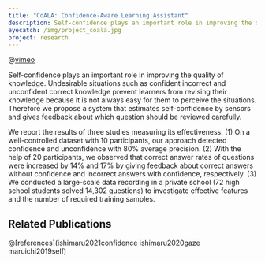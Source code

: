 ```yaml
---
title: "CoALA: Confidence-Aware Learning Assistant"
description: Self-confidence plays an important role in improving the quality of knowledge. Undesirable situations such as confident incorrect and unconfident correct knowledge prevent learners from revising their knowledge because it is not always easy for them to perceive the situations. Therefore we propose a system that estimates self-confidence by sensors and gives feedback about which question should be reviewed carefully.
eyecatch: /img/project_coala.jpg
project: research
---
```


@[vimeo](771070038)

Self-confidence plays an important role in improving the quality of knowledge. Undesirable situations such as confident incorrect and unconfident correct knowledge prevent learners from revising their knowledge because it is not always easy for them to perceive the situations. Therefore we propose a system that estimates self-confidence by sensors and gives feedback about which question should be reviewed carefully.

We report the results of three studies measuring its effectiveness. (1) On a well-controlled dataset with 10 participants, our approach detected confidence and unconfidence with 80% average precision. (2) With the help of 20 participants, we observed that correct answer rates of questions were increased by 14% and 17% by giving feedback about correct answers without confidence and incorrect answers with confidence, respectively. (3) We conducted a large-scale data recording in a private school (72 high school students solved 14,302 questions) to investigate effective features and the number of required training samples.

## Related Publications

@[references](ishimaru2021confidence ishimaru2020gaze maruichi2019self)